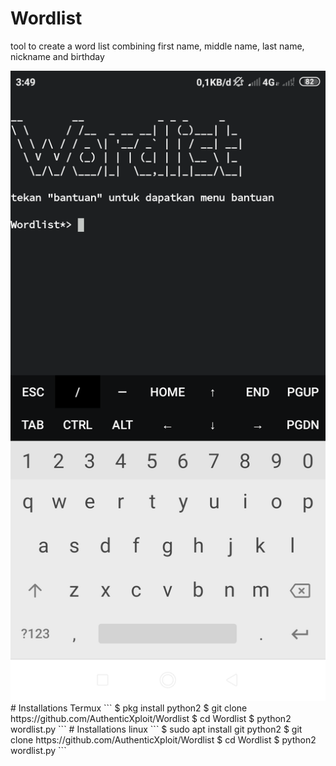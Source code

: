 # Wordlist
tool to create a word list combining first name, middle name, last name, nickname and birthday

<img src="https://github.com/AuthenticXploit/Wordlist/blob/main/Screenshot_2021-02-09-03-49-42-453_com.termux.png">
# Installations Termux
```
$ pkg install python2
$ git clone https://github.com/AuthenticXploit/Wordlist
$ cd Wordlist
$ python2 wordlist.py
```
# Installations linux
```
$ sudo apt install git python2
$ git clone https://github.com/AuthenticXploit/Wordlist
$ cd Wordlist
$ python2 wordlist.py
```

